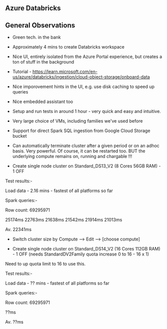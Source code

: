 Azure Databricks
----------------

General Observations
--------------------
- Green tech. in the bank

- Approximately 4 mins to create Databricks workspace

- Nice UI, entirely isolated from the Azure Portal experience, but creates a ton of stuff in the background

- Tutorial - https://learn.microsoft.com/en-us/azure/databricks/ingestion/cloud-object-storage/onboard-data

- Nice imporovement hints in the UI, e.g. use disk caching to speed up queries

- Nice embedded assistant too

- Setup and run tests in around 1 hour - very quick and easy and intuitive.

- Very large choice of VMs, including families we've used before

- Support for direct Spark SQL ingestion from Google Cloud Storage bucket

- Can automatically terminate cluster after a given period or on an adhoc basis. Very powerful. Of course, it can be restarted too. BUT the underlying compute remains on, running and chargable !!!

- Create single node cluster on Standard_DS13_V2 (8 Cores 56GB RAM) - 1 OFF

Test results:-

Load data - 2.16 mins - fastest of all platforms so far

Spark queries:-

Row count: 69295971

25174ms
22763ms
21638ms
21542ms
21914ms
21013ms

Av. 22341ms

- Switch cluster size by Compute --> Edit --> [choose compute]

- Create single node cluster on Standard_DS14_V2 (16 Cores 112GB RAM) - 1 OFF  (needs StandardDV2Family quota increase 0 to 16 - 16 x 1)

Need to up quota limit to 16 to use this.

Test results:-

Load data - ?? mins - fastest of all platforms so far

Spark queries:-

Row count: 69295971

??ms

Av. ??ms